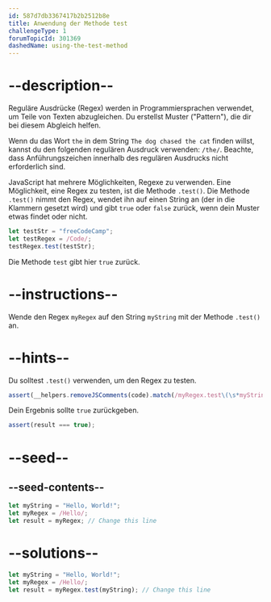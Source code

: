 ```yaml
---
id: 587d7db3367417b2b2512b8e
title: Anwendung der Methode test
challengeType: 1
forumTopicId: 301369
dashedName: using-the-test-method
---
```


# --description--

Reguläre Ausdrücke (Regex) werden in Programmiersprachen verwendet, um Teile von Texten abzugleichen. Du erstellst Muster ("Pattern"), die dir bei diesem Abgleich helfen.

Wenn du das Wort `the` in dem String `The dog chased the cat` finden willst, kannst du den folgenden regulären Ausdruck verwenden: `/the/`. Beachte, dass Anführungszeichen innerhalb des regulären Ausdrucks nicht erforderlich sind.

JavaScript hat mehrere Möglichkeiten, Regexe zu verwenden. Eine Möglichkeit, eine Regex zu testen, ist die Methode `.test()`. Die Methode `.test()` nimmt den Regex, wendet ihn auf einen String an (der in die Klammern gesetzt wird) und gibt `true` oder `false` zurück, wenn dein Muster etwas findet oder nicht.

```js
let testStr = "freeCodeCamp";
let testRegex = /Code/;
testRegex.test(testStr);
```

Die Methode `test` gibt hier `true` zurück.

# --instructions--

Wende den Regex `myRegex` auf den String `myString` mit der Methode `.test()` an.

# --hints--

Du solltest `.test()` verwenden, um den Regex zu testen.

```js
assert(__helpers.removeJSComments(code).match(/myRegex.test\(\s*myString\s*\)/));
```

Dein Ergebnis sollte `true` zurückgeben.

```js
assert(result === true);
```

# --seed--

## --seed-contents--

```js
let myString = "Hello, World!";
let myRegex = /Hello/;
let result = myRegex; // Change this line
```

# --solutions--

```js
let myString = "Hello, World!";
let myRegex = /Hello/;
let result = myRegex.test(myString); // Change this line
```
